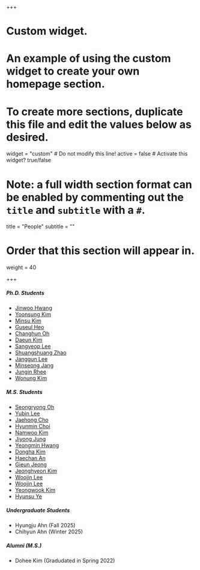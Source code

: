 +++
# Custom widget.
# An example of using the custom widget to create your own homepage section.
# To create more sections, duplicate this file and edit the values below as desired.
widget = "custom"  # Do not modify this line!
active = false  # Activate this widget? true/false

# Note: a full width section format can be enabled by commenting out the `title` and `subtitle` with a `#`.
title = "People"
subtitle = ""

# Order that this section will appear in.
weight = 40

+++

#####	Ph.D. Students	
-	<a href="https://jinuhwang.github.io/">Jinwoo Hwang</a> 
-	<a href="https://yoonsung-kim.github.io/">Yoonsung Kim</a> 
-	<a href="https://kms040411.github.io/">Minsu Kim</a> 
-	<a href="https://sites.google.com/view/guseul-heo/">Guseul Heo</a>
-	<a href="https://milchstra3e.github.io">Changhun Oh</a>
- 	<a href="https://kimdaeun00.github.io">Daeun Kim</a>
-	<a href="https://sangyeop-lee.github.io">Sangyeop Lee</a>
-	<a href="https://poppindouble.github.io/">Shuangshuang Zhao</a>
-	<a href="https://lee-janggun.github.io/">Janggun Lee</a>
-	<a href="https://minseongg.github.io/">Minseong Jang</a>
-	<a href="https://jirheee.github.io/jirheee/">Jungin Rhee</a>
-   <a href="https://waneon.me/">Wonung Kim</a>

#####	M.S. Students	
-	<a href="https://seongryong0726.github.io/">Seongryong Oh</a> 
-	<a href="http://yblee.site/">Yubin Lee</a> 
- 	<a href="https://jaehongcs20.github.io/">Jaehong Cho</a> 
- 	<a href="https://hyuenmin-choi.github.io/">Hyunmin Choi</a> 
-   <a href="https://tr2-k.github.io/">Namwoo Kim</a>
-   <a href="https://jiyong-j.github.io/">Jiyong Jung</a>
-   <a href="https://hymin13.github.io/about.html">Yeongmin Hwang</a>
-   <a href="https://kimddong0069.github.io/">Dongha Kim</a>
-	<a href="https://anhaechan.github.io/">Haechan An</a>
-	<a href="https://gieune.github.io">Gieun Jeong</a>
-	<a href="https://jhyeon.kim">Jeonghyeon Kim</a>
-	<a href="https://woojinnn.github.io/">Woojin Lee</a>
-	<a href="https://woojinnn.github.io/">Woojin Lee</a>
-	<a href="">Yeongwook Kim</a>
-	<a href="">Hyunsu Ye</a>

##### Undergraduate Students
-	Hyungju Ahn (Fall 2025)
-	Chihyun Ahn (Winter 2025)

##### Alumni (M.S.)
-	Dohee Kim (Gradudated in Spring 2022)








